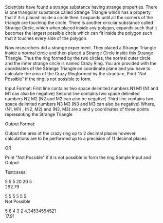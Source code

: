 Scientists have found a strange substance having strange properties. There is one triangular substance called Strange Triangle which has a property that if it is placed inside a circle then it expands until all the corners of the triangle are touching the circle. There is another circular substance called Strange Circle, which when placed inside any polygon, expands such that it becomes the largest possible circle which can fit inside the polygon such that it touches every side of the polygon.


Now researchers did a strange experiment. They placed a Strange Triangle inside a normal circle and then placed a Strange Circle inside this Strange Triangle. Thus the ring formed by the two circles, the normal outer circle and the inner strange circle is named Crazy Ring. You are provided with the coordinates of the Strange Triangle on coordinate plane and you have to calculate the area of the Crazy Ringformed by the structure, Print "Not Possible" if the ring is not possible to form.

Input Format:
First line contains two space delimited numbers N1 M1 (N1 and M1 can also be negative)
Second line contains two space delimited numbers N2 M2 (N2 and M2 can also be negative)
Third line contains two space delimited numbers N3 M3 (N3 and M3 can also be negative)
Where, (N1, M1) , (N2, M2) and (N3, M3) are x and y coordinates of three points representing the Strange Triangle

Output Format:

Output the area of the crazy ring up to 2 decimal places however calculations are to be performed up to a precision of 11 decimal places

OR

Print "Not Possible" if it is not possible to form the ring
Sample Input and Output

Testcases:

5 5
5 20
20 5 	
292.79 


5 5
5 5
5 5 	
Not Possible


5 8
4 3
2 4.34534554521 	
17.91